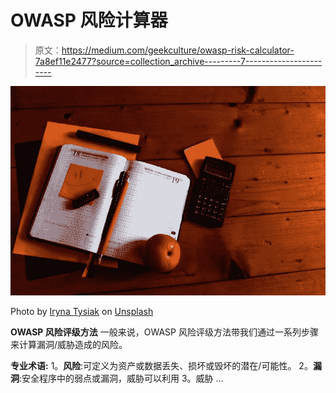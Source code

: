 # OWASP 风险计算器

> 原文：<https://medium.com/geekculture/owasp-risk-calculator-7a8ef11e2477?source=collection_archive---------7----------------------->

![](img/9a1916776ba62f3960f14bb88dc37667.png)

Photo by [Iryna Tysiak](https://unsplash.com/@20ira17?utm_source=medium&utm_medium=referral) on [Unsplash](https://unsplash.com?utm_source=medium&utm_medium=referral)

**OWASP 风险评级方法** 一般来说，OWASP 风险评级方法带我们通过一系列步骤来计算漏洞/威胁造成的风险。

**专业术语:**
1。**风险**:可定义为资产或数据丢失、损坏或毁坏的潜在/可能性。
2。**漏洞**:安全程序中的弱点或漏洞，威胁可以利用
3。威胁 …